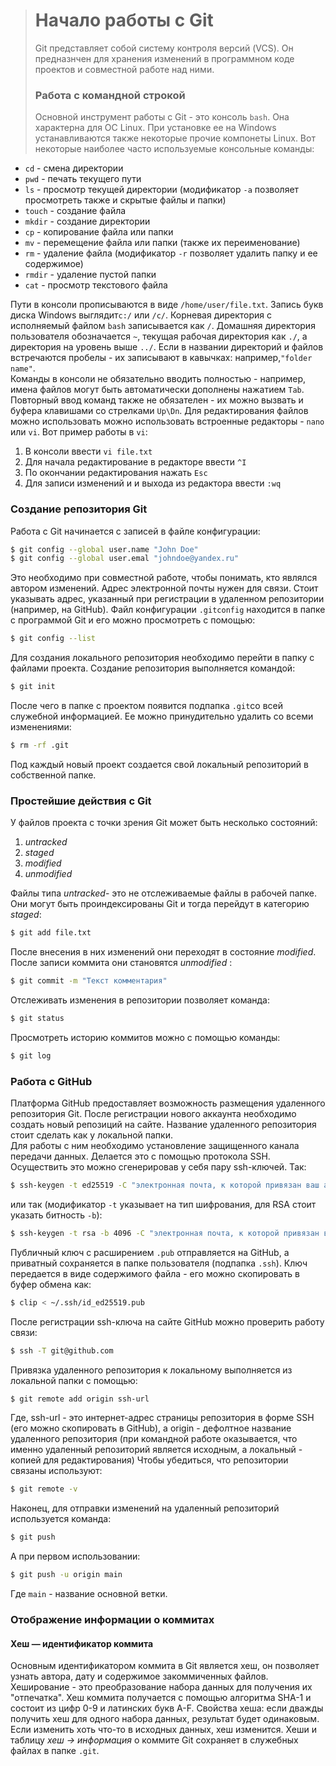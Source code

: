> # Начало работы с Git
> Git представляет собой систему контроля версий (VCS). Он предназнчен для хранения изменений в программном коде проектов и совместной работе над ними.  
> ### Работа с командной строкой
> Основной инструмент работы с Git - это консоль `bash`. Она характерна для OC Linux. При установке ее на Windows устанавливаются также некоторые прочие компонеты Linux. Вот некоторые наиболее часто используемые консольные команды:  
> 
 - `cd` - смена директории
 - `pwd` - печать текущего пути
 - `ls` - просмотр текущей директории (модификатор `-a` позволяет просмотреть также и скрытые файлы и папки)
 - `touch` - создание файла
 - `mkdir` - создание директории
 - `cp` - копирование файла или папки
 - `mv` - перемещение файла или папки (также их переименование)
 - `rm` - удаление файла (модификатор `-r` позволяет удалить папку и ее содержимое)
 - `rmdir` - удаление пустой папки
 - `cat` - просмотр текстового файла  

Пути в консоли прописываются в виде `/home/user/file.txt`. Запись букв диска Windows выглядит`c:/` или `/c/`. Корневая директория с исполняемый файлом `bash` записывается как `/`. Домашняя директория пользователя обозначается `~`, текущая рабочая директория как `./`, а директория на уровень выше `../`. Если в названии директорий и файлов встречаются пробелы - их записывают в кавычках: например,`"folder name"`.  
Команды в консоли не обязательно вводить полностью - например, имена файлов могут быть автоматически дополнены нажатием `Tab`. Повторный ввод команд также не обязателен - их можно вызвать и буфера клавишами со стрелками `Up\Dn`.
Для редактирования файлов можно использовать можно использовать встроенные редакторы - `nano` или `vi`. Вот пример работы в `vi`:

 1. В консоли ввести `vi file.txt`
 2. Для начала редактирование в редакторе ввести `^I`
 3. По окончании редактирования нажать `Esc`
 4. Для записи изменений и и выхода из редактора ввести `:wq`  

### Создание репозитория Git
Работа с Git начинается с записей в файле конфигурации:
~~~bash
$ git config --global user.name "John Doe"
$ git config --global user.emal "johndoe@yandex.ru"
~~~
Это необходимо при совместной работе, чтобы понимать, кто являлся автором изменений. Адрес электронной почты нужен для связи. Стоит указывать адрес, указанный при регистрации в удаленном репозитории (например, на GitHub). Файл конфигурации `.gitconfig` находится в папке с программой Git и его можно просмотреть с помощью:
~~~bash
$ git config --list
~~~
Для создания локального репозитория необходимо перейти в папку с файлами проекта. Создание репозитория выполняется командой: 
~~~bash
$ git init
~~~
После чего в папке с проектом появится подпапка `.git`со всей служебной информацией. Ее можно принудительно удалить со всеми изменениями:
~~~bash
$ rm -rf .git
~~~
Под каждый новый проект создается свой локальный репозиторий в собственной папке.

### Простейшие действия с Git
У файлов проекта с точки зрения Git может быть несколько состояний:

 1. _untracked_
 2. _staged_
 3. _modified_
 4. _unmodified_  

Файлы типа _untracked_- это не отслеживаемые файлы в рабочей папке. Они могут быть проиндексированы Git и тогда перейдут в категорию _staged_:
~~~bash
$ git add file.txt
~~~
После внесения в них изменений они переходят в состояние _modified_. После записи коммита они становятся _unmodified_  :
~~~bash
$ git commit -m "Текст комментария"  
~~~
Отслеживать изменения в репозитории позволяет команда:
~~~bash
$ git status
~~~
Просмотреть историю коммитов можно с помощью команды:
~~~bash
$ git log
~~~

### Работа с GitHub
Платформа GitHub предоставляет возможность размещения удаленного репозитория Git. После регистрации нового аккаунта необходимо создать новый репозиций на сайте. Название удаленного репозитория стоит сделать как у локальной папки.  
Для работы с ним необходимо установление защищенного канала передачи данных. Делается это с помощью протокола SSH. Осуществить это можно сгенерировав у себя пару ssh-ключей. Так:
~~~bash
$ ssh-keygen -t ed25519 -C "электронная почта, к которой привязан ваш аккаунт на GitHub"
~~~
или так (модификатор `-t` указывает на тип шифрования, для RSA стоит указать битность `-b`):
~~~bash
$ ssh-keygen -t rsa -b 4096 -C "электронная почта, к которой привязан ваш аккаунт на GitHub"
~~~
Публичный ключ с расширением `.pub` отправляется на GitHub, а приватный сохраняется в папке пользователя (подпапка `.ssh`). Ключ передается в виде содержимого файла - его можно скопировать в буфер обмена как:
~~~bash
$ clip < ~/.ssh/id_ed25519.pub
~~~
После регистрации ssh-ключа на сайте GitHub можно проверить работу связи:
~~~bash
$ ssh -T git@github.com
~~~
Привязка удаленного репозитория к локальному выполняется из локальной папки с помощью:
~~~bash
$ git remote add origin ssh-url
~~~
Где, ssh-url - это интернет-адрес страницы репозитория в форме SSH (его можно скопировать в GitHub), а origin - дефолтное название удаленного репозитория (при командной работе оказывается, что именно удаленный репозиторий является исходным, а локальный - копией для редактирования) Чтобы убедиться, что репозитории связаны используют:
~~~bash
$ git remote -v
~~~
Наконец, для отправки изменений на удаленный репозиторий используется команда:
~~~bash
$ git push
~~~
А при первом использовании:
~~~bash
$ git push -u origin main
~~~
Где `main` - название основной ветки.

### Отображение информации о коммитах
#### Хеш — идентификатор коммита
Основным идентификатором коммита в Git является хеш, он позволяет узнать автора, дату и содержимое закоммиченных файлов. Хеширование - это преобразование набора данных для получения их "отпечатка". Хеш коммита получается с помощью алгоритма SHA-1 и состоит из цифр 0-9 и латинских букв A-F. Свойства хеша: если дважды получить хеш для одного набора данных, результат будет одинаковым. Если изменить хоть что-то в исходных данных, хеш изменится. Хеши и таблицу _хеш → информация_ о коммите Git сохраняет в служебных файлах в папке `.git`.